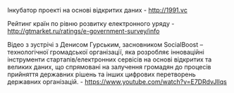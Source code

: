 Інкубатор проекті на основі відкритих даних - http://1991.vc  

Рейтинг країн по рівню розвитку електронного уряду - http://gtmarket.ru/ratings/e-government-survey/info  

Відео з зустрічі з Денисом Гурським, засновником SocialBoost – технологічної громадської організації, яка розробляє інноваційні інструменти стартапів/електронних сервісів на основі відкритих та великих даних, що спрямовані на залучення громадян до процесів прийняття державних рішень та інших цифрових перетворень державних організацій. - https://www.youtube.com/watch?v=E7DRdvJlIqs  

